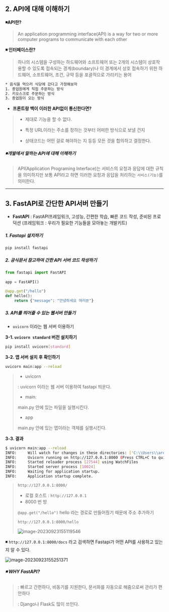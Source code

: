 ## 2. API에 대해 이해하기 

**◾API란?**

> An application programming interface(API) is a way for two or more computer programs to communicate with each other

**◾ 인터페이스란?**

> 하나의 시스템을 구성하는 하드웨어와 소프트웨어 또는 2개의 시스템이 상호작용할 수 있도록 접속되는 경계(boundary)나 이 경계에서 상호 접속하기 위한 하드웨어, 소프트웨어, 조건, 규약 등을 포괄적으로 가리키는 용어



```bash
* 음식을 먹으러 식당에 갔다고 가정해보자
1. 종업원에게 직접 주문하는 방식 
2. 키오스크로 주문하는 방식 
3. 종업원이 오는 방식
```



* **프론트랑 백이 이러한 API없이 통신한다면?**

> - 제대로 기능을 할 수 없다. 
>
> - 특정 URL이라는 주소를 정하는 것부터 어떠한 방식으로 보낼 건지 
>
> - 상태코드는 어떤 걸로 해야하는 지 등등 모든 것을 합의하고 결정한다. 



##### ◾개발에서 말하는 API에 대해 이해하기 

> API(Application Programing Interface)는 서비스의 요청과 응답에 대한 규칙을 의미하지만 보통 API라고 하면 이러한 요청과 응답을 처리하는 `서비스(기능)`를 의미한다. 



---



## 3. FastAPI로 간단한 API서버 만들기 

* **FastAPI** : FastAPI프레임워크, 고성능, 간편한 학습, 빠른 코드 작성, 준비된 프로덕션 (프레임워크 : 우리가 필요한 기능들을 모아놓는 개발키트)



##### 1. Fastapi 설치하기 

```bash
pip install fastapi
```



##### 2. 공식문서 참고하여 간한 API 서버 코드 작성하기 

```python
from fastapi import FastAPI
    
app = FastAPI()
    
@app.get("/hello")
def hello():
	return {"message": "안녕하세요 여러분"}
```



##### 3. API를 띄어줄 수 있는 웹서버 만들기 

* `uvicorn` 이라는 웹 서버 이용하기 

**3-1. `uvicorn standard` 버전 설치하기**

```BASH
pip install uvicorn[standard]
```



**3-2. 앱 서버 설치 후 확인하기** 

```bash
uvicorn main:app --reload
```

> * uvicorn
>
> : uvicorn 이라는 웹 서버 이용하여 fastapi 띄운다.
>
> * main: 
>
> main.py 안에 있는 파일을 실행시킨다. 
>
> * app
>
> main.py 안에 있는 앱이라는 객체를 실행시킨다. 



**3-3. 결과** 

```bash
$ uvicorn main:app --reload
INFO:     Will watch for changes in these directories: ['C:\\Users\\areur\\Desktop\\Web Development\\백엔드 CRUD\\PYTHON']
INFO:     Uvicorn running on http://127.0.0.1:8000 (Press CTRL+C to quit)
INFO:     Started reloader process [27544] using WatchFiles  
INFO:     Started server process [10024]
INFO:     Waiting for application startup.
INFO:     Application startup complete.
```

> `http://127.0.0.1:8000/`
>
> * 로컬 호스트 : `http://127.0.0.1`
> * 8000 번 방 
>
> `@app.get("/hello")` hello 라는 경로로 만들어줬기 때문에 주소 추가하기 
>
> `http://127.0.0.1:8000/hello`
>
> ![image-20230923155119546](C:\Users\areur\AppData\Roaming\Typora\typora-user-images\image-20230923155119546.png)



◾ `http://127.0.0.1:8000/docs` 라고 검색하면 Fastapi가 어떤 API를 사용하고 있는지 알 수 있다. 

![image-20230923155251371](C:\Users\areur\AppData\Roaming\Typora\typora-user-images\image-20230923155251371.png)



##### ◾ WHY FastAPI?

> : 빠르고 간편하다, 비동기를 지원한다, 문서화를 자동으로 해줌으로써 관리가 편안하다 
>
> : Django나 Flask도 많이 쓰인다. 